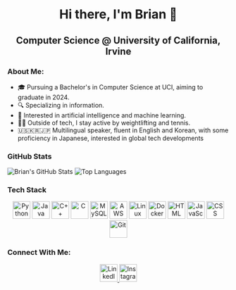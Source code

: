 <h1 align="center">Hi there, I'm Brian 👋</h1>

<h2 align="center">Computer Science @ University of California, Irvine</h2>

### About Me:
- 🎓 Pursuing a Bachelor's in Computer Science at UCI, aiming to graduate in 2024.
- 🔍 Specializing in information.
- 🧠 Interested in artificial intelligence and machine learning.
- 🏋️‍♂️ Outside of tech, I stay active by weightlifting and tennis.
- 🇺🇸🇰🇷🇯🇵 Multilingual speaker, fluent in English and Korean, with some proficiency in Japanese, interested in global tech developments

### GitHub Stats
![Brian's GitHub Stats](https://github-readme-stats.vercel.app/api?username=dhkam1102&show_icons=true&theme=radical)
![Top Languages](https://github-readme-stats.vercel.app/api/top-langs/?username=dhkam1102&layout=compact&theme=radical)

### Tech Stack
<p align="center">
    <img src="https://www.vectorlogo.zone/logos/python/python-icon.svg" alt="Python" width="40" height="40"/>
    <img src="https://www.vectorlogo.zone/logos/java/java-icon.svg" alt="Java" width="40" height="40"/>
    <img src="https://cdn.worldvectorlogo.com/logos/c.svg" alt="C++" width="40" height="40"/>
    <img src="https://cdn.worldvectorlogo.com/logos/c-1.svg" alt="C" width="40" height="40"/>
    <img src="https://www.vectorlogo.zone/logos/mysql/mysql-icon.svg" alt="MySQL" width="40" height="40"/>
    <img src="https://cdn.worldvectorlogo.com/logos/aws-2.svg" alt="AWS" width="40" height="40"/>
    <img src="https://www.vectorlogo.zone/logos/linux/linux-icon.svg" alt="Linux" width="40" height="40"/>
    <img src="https://www.vectorlogo.zone/logos/docker/docker-icon.svg" alt="Docker" width="40" height="40"/>
    <img src="https://www.vectorlogo.zone/logos/w3_html5/w3_html5-icon.svg" alt="HTML" width="40" height="40"/>
    <img src="https://cdn.worldvectorlogo.com/logos/javascript-1.svg" alt="JavaScript" width="40" height="40"/>
    <img src="https://cdn.worldvectorlogo.com/logos/css-3.svg" alt="CSS" width="40" height="40"/>
    <img src="https://www.vectorlogo.zone/logos/git-scm/git-scm-icon.svg" alt="Git" width="40" height="40"/>
</p>

### Connect With Me:
<p align="center">
  <a href="www.linkedin.com/in/brian-kam-297144277">
    <img src="https://cdn.worldvectorlogo.com/logos/linkedin-icon-2.svg" alt="LinkedIn" width="40" height="40"/>
  </a>
  <a href="https://www.instagram.com/dhkam_1102_/">
    <img src="https://upload.wikimedia.org/wikipedia/commons/a/a5/Instagram_icon.png" alt="Instagram" width="40" height="40"/>
  </a>
</p>
